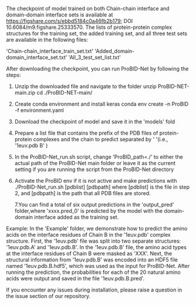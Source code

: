 The checkpoint of model trained on both Chain-chain interface and domain-domain interface sets is available at https://figshare.com/s/ebbd5184c0a46fb2b179; DOI 10.6084/m9.figshare.25333570.
The lists of protein-protein complex structures for the training set, the added training set, and all three test sets are available in the following files:

'Chain-chain_interface_train_set.txt'
'Added_domain-domain_interface_set.txt'
'All_3_test_set_list.txt'

After downloading the checkpoint, you can run ProBID-Net by following the steps:

1. Unzip the downloaded file and navigate to the folder
   unzip ProBID-NET-main.zip
   cd ./ProBID-NET-main/

2. Create conda environment and install keras
  conda env create -n ProBID -f environment.yaml

3. Download the checkpoint of model and save it in the 'models' fold
   
4. Prepare a list file that contains the prefix of the PDB files of protein-protein complexes and
 the chain to predict separated by '  '(i.e., '1euv.pdb  B' )

5. In the ProBID-Net_run.sh script, change 'ProBID_path=./' to either the actual path of the ProBID-Net main folder
   or leave it as the current setting if you are running the script from the ProBID-Net directory

6. Activate the ProBID env if it is not active and make predictions with
  ./ProBID-Net_run.sh [pdblist] [pdbpath]
   where [pdblist] is the file in step 2, and [pdbpath] is the path that all PDB files are stored.

   7.You can find a total of six output predictions in the 'output_pred' folder,where 'xxxx.pred_0' is 
  predicted by the model with the domain-domain interface added as the training set.

Example:
In the 'Example' folder, we demonstrate how to predict the amino acids on the interface residues of Chain B in the '1euv.pdb' complex structure.
First, the '1euv.pdb' file was split into two separate structures: '1euv.pdb.A' and '1euv.pdb.B'. In the '1euv.pdb.B' file, the amino acid types 
at the interface residues of Chain B were masked as 'XXX'.
Next, the structural information from '1euv.pdb.B' was encoded into an HDF5 file named '1euv.pdb.B.hdf5', which was used as the input for ProBID-Net.
After running the prediction, the probabilities for each of the 20 natural amino acids were output and saved in the file '1euv.pdb.B.pred'.

If you encounter any issues during installation, please raise a question in the issue section of our repository.


